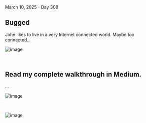 March 10, 2025 -  Day 308<br>
<h2>Bugged</h2>
<p>John likes to live in a very Internet connected world. Maybe too connected...</p>


![image](https://github.com/user-attachments/assets/0b7f542c-dcee-402c-b213-f37b3b92765a)

<br>

<h2>Read my complete walkthrough in Medium.</h2>

<p>...</p>



![image](https://github.com/user-attachments/assets/e6146d15-ee07-4218-ae7d-b0e730aa1c36)


<br>

![image](https://github.com/user-attachments/assets/b060c2df-3aa4-449f-a40e-9c7b949e13cf)
